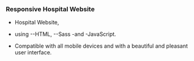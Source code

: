 
### Responsive Hospital Website

- Hospital Website, 
- using
--HTML, 
--Sass 
-and 
-JavaScript.

- Compatible with all mobile devices and with a beautiful and pleasant user interface.
